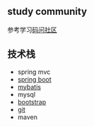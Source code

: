 ## study community
参考学习[码问社区](https://github.com/codedrinker/community)
## 技术栈
- spring mvc
- [spring boot](https://felord.cn/_doc/_springboot/2.1.5.RELEASE/_book/)
- [mybatis](https://mybatis.net.cn/)
- mysql
- [bootstrap](https://v3.bootcss.com/)
- [git](https://www.runoob.com/manual/git-guide/)
- maven
